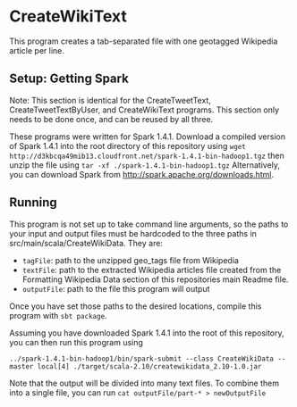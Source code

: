 # CreateWikiText

This program creates a tab-separated file with one geotagged Wikipedia article per line.

## Setup: Getting Spark

Note: This section is identical for the CreateTweetText, CreateTweetTextByUser, and CreateWikiText programs. This section only needs to be done once, and can be reused by all three.

These programs were written for Spark 1.4.1. Download a compiled version of Spark 1.4.1 into the root directory of this repository using `wget http://d3kbcqa49mib13.cloudfront.net/spark-1.4.1-bin-hadoop1.tgz` then unzip the file using `tar -xf ./spark-1.4.1-bin-hadoop1.tgz` Alternatively, you can download Spark from http://spark.apache.org/downloads.html.

## Running

This program is not set up to take command line arguments, so the paths to your input and output files must be hardcoded to the three paths in src/main/scala/CreateWikiData. They are:

* `tagFile`: path to the unzipped geo\_tags file from Wikipedia
* `textFile`: path to the extracted Wikipedia articles file created from the Formatting Wikipedia Data section of this repositories main Readme file.
* `outputFile`: path to the file this program will output

Once you have set those paths to the desired locations, compile this program with `sbt package`.

Assuming you have downloaded Spark 1.4.1 into the root of this repository, you can then run this program using

`../spark-1.4.1-bin-hadoop1/bin/spark-submit --class CreateWikiData -- master local[4] ./target/scala-2.10/createwikidata_2.10-1.0.jar`

Note that the output will be divided into many text files. To combine them into a single file, you can run `cat outputFile/part-* > newOutputFile`
